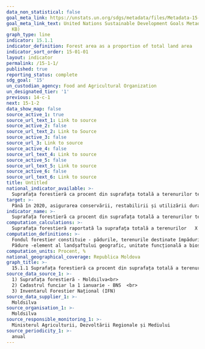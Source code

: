 ```yaml
---
data_non_statistical: false
goal_meta_link: https://unstats.un.org/sdgs/metadata/files/Metadata-15-01-01.pdf
goal_meta_link_text: United Nations Sustainable Development Goals Metadata (PDF 379
  KB)
graph_type: line
indicator: 15.1.1
indicator_definition: Forest area as a proportion of total land area
indicator_sort_order: 15-01-01
layout: indicator
permalink: /15-1-1/
published: true
reporting_status: complete
sdg_goal: '15'
un_custodian_agency: Food and Agricultural Organization
un_designated_tier: '1'
previous: 14-c-1
next: 15-1-2
data_show_map: false
source_active_1: true
source_url_text_1: Link to source
source_active_2: false
source_url_text_2: Link to Source
source_active_3: false
source_url_3: Link to source
source_active_4: false
source_url_text_4: Link to source
source_active_5: false
source_url_text_5: Link to source
source_active_6: false
source_url_text_6: Link to source
title: Untitled
national_indicator_available: >-
  Suprafața forestieră ca procent din suprafața totală a terenurilor terestre
target: >-
  Până în 2020, asigurarea conservării, restabilirii și utilizării durabile a ecosistemelor  de apă dulce terestre și interioare și a serviciilor acestora, în special păduri, zone umede, munți și terenuri aride, în conformitate cu obligațiile prevăzute de acordurile internaționale
indicator_name: >-
  Suprafața forestieră ca procent din suprafața totală a terenurilor terestre
computation_calculations: >-
  Suprafața forestieră raportată la suprafața totală a terenurilor   X 100.
computation_definitions: >-
  Fondul forestier constituie - pădurile, terenurile destinate împăduririi, terenurile afectate gospodăriei silvice, precum și terenurile neproductive, incluse în amenajamentele silvice sau în Cadastrul funciar ca păduri și/sau plantații forestiere. Fondul forestier cuprinde toate pădurile, indiferent de tipul de proprietate și forma de gospodărire (art. 4 din Codul Silvic, Cod nr. 887 din  21.06.1996)<br> 
  Pădure -element al landșaftului geografic, unitate funcțională a biosferei, compusă din comunitatea vegetației forestiere (în care predomină arborii și arbuștii), păturii vii, animalelor și microorganismelor, care în dezvoltarea lor biologică sunt interdependente și acționează asupra habitatului lor. Sunt considerate păduri, terenurile cu suprafața de cel puțin 0,25 ha, acoperite cu arbori, indicele de acoperire a coronamentelor față de suprafața generală a terenului (consistența) este nu mai mică de 30%, iar arborii la maturitate în condiții normale de vegetație poate să atingă înălțimea minimă de 5 m.
computation_units: Procent, %
national_geographical_coverage: Republica Moldova
graph_title: >-
  15.1.1 Suprafața forestieră ca procent din suprafața totală a terenurilor terestre
source_data_source_1: >-
  1) Suprafața forestieră - Moldsilva<br> 
  2) Cadastrul funciar la 1 ianuarie - BNS  <br> 
  3) Inventarul Forestier Național (IFN)
source_data_supplier_1: >-
  Moldsilva
source_organisation_1: >-
  Moldsilva
source_responsible_monitoring_1: >-
  Ministerul Agriculturii, Dezvoltării Regionale și Mediului
source_periodicity_1: >-
  anual
---
```


